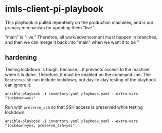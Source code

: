 # imls-client-pi-playbook

This playbook is pulled repeatedly on the production machines, and is our primary mechanism for updating them "live."

"main" is "live." Therefore, all work/advancement must happen in branches, and then we can merge it back into "main" when we want it to be "

## hardening

Testing lockdown is tough, because... it prevents access to the machine when it is done.
Therefore, it must be enabled on the command line. The `bootstrap.sh` can include lockdown, but day-to-day testing of the playbook can ignore it.

```
ansible-playbook -i inventory.yaml playbook.yaml --extra-vars "lockdown=yes"
```

Run with `preserve_ssh` so that SSH access is preserved while testing lockdown

```
ansible-playbook -i inventory.yaml playbook.yaml --extra-vars "lockdown=yes, preserve_ssh=yes"
```
